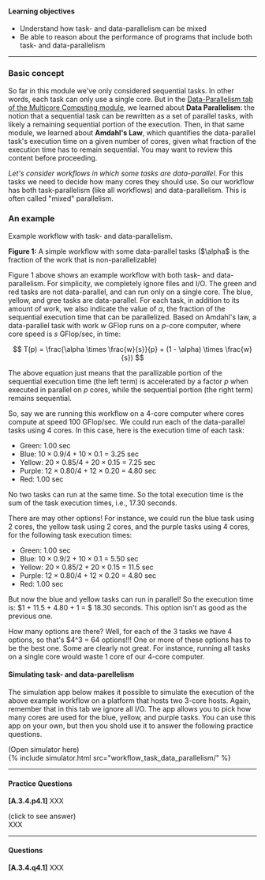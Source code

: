 
#### Learning objectives

  - Understand how task- and data-parallelism can be mixed
  - Be able to reason about the performance of programs that include both task- and data-parallelism

---


### Basic concept

So far in this module we've only considered sequential tasks. In other words, each task can only use
a single core.  But in the [Data-Parallelism tab of the Multicore Computing module]({{site.baseurl}}/pedagogic_modules/multi_core_computing), we 
learned about **Data Parallelism**: the notion that a sequential task can be rewritten as a set of
parallel tasks, with likely a remaining sequential portion of the execution. Then, in that same module,
we learned about **Amdahl's Law**, which quantifies the data-parallel task's execution time on a given
number of cores, given what fraction of the execution time has to remain sequential. You may want to 
review this content before proceeding. 

*Let's consider workflows in which  some tasks are data-parallel*. For this tasks we need to decide
how many cores they should use. So our workflow has both task-parallelism (like all workflows) and
data-parallelism. This is often called "mixed" parallelism. 

### An example


<object class="figure" type="image/svg+xml" width="300" data="{{ site.baseurl }}/public/img/workflows/workflow_task_data_parallelism_workflow.svg">Example workflow with task- and data-parallelism.</object>
<div class="caption"><strong>Figure 1:</strong> A simple workflow with some data-parallel tasks ($\alpha$ is the fraction of the work that is non-parallelizable)</div>

Figure 1 above shows an example workflow with both task- and data-parallelism. For simplicity, we completely ignore
files and I/O.  The green and red tasks are not data-parallel, and can run only on a single core.  The blue, yellow, and
gree tasks are data-parallel. For each task, in addition to its amount of work, we also indicate the value of $\alpha$,
the fraction of the sequential execution time that can be parallelized. Based on Amdahl's law, a data-parallel task with
work $w$ GFlop runs on a $p$-core computer, where core speed is $s$ GFlop/sec, in time:

$$
T(p) = \frac{\alpha \times \frac{w}{s}}{p} + (1 - \alpha) \times \frac{w}{s})
$$

The above equation just means that the parallizable portion of the sequential execution time (the left term) is accelerated
by a factor $p$ when executed in parallel on $p$ cores, while the sequential portion (the right term) remains sequential. 

So, say we are running this workflow on a 4-core computer where cores compute at speed 100 GFlop/sec. 
We could run each of the data-parallel tasks using 4 cores. In this case, here is the execution time of each task:
 
  - Green: 1.00 sec
  - Blue: $10 \times 0.9 / 4 + 10 \times 0.1$ = 3.25 sec
  - Yellow: $20 \times 0.85 / 4 + 20 \times 0.15$ = 7.25 sec
  - Purple: $12 \times 0.80 / 4 + 12 \times 0.20$ = 4.80 sec
  - Red: 1.00 sec

No two tasks can run at the same time. So the total execution time is the sum of the task execution times, i.e., 17.30 seconds. 

There are may other options! For instance, we could run the blue task using 2 cores, the yellow task using 2 cores,
and the purple tasks using 4 cores, for the following task execution times:

  - Green: 1.00 sec
  - Blue: $10 \times 0.9 / 2 + 10 \times 0.1$ =  5.50 sec
  - Yellow: $20 \times 0.85 / 2 + 20 \times 0.15$ =  11.5 sec
  - Purple: $12 \times 0.80 / 4 + 12 \times 0.20$ = 4.80 sec
  - Red: 1.00 sec

But now the blue and yellow tasks can run in parallel! So the execution time is:
$1 + 11.5 + 4.80 + 1 = $ 18.30 seconds.   This option isn't as good as the previous one. 

How many options are there? Well, for each of the 3 tasks we have 4 options, so that's $4^3 = 64 options!!! One or
more of these options has to be the best one. Some are clearly not great. For instance, running all tasks on a single
core would waste 1 core of our 4-core computer.


#### Simulating task- and data-parellelism

The simulation app below makes it possible to simulate the execution of the above example workflow on
a platform that hosts two 3-core hosts. Again, remember that in this tab we ignore all I/O. The app
allows you to pick how many cores are used for the blue, yellow, and purple tasks. You can use this
app on your own, but then you shold use it to answer the following practice questions.

<div class="ui accordion fluid app-ins">
  <div class="title">
    <i class="dropdown icon"></i>
    (Open simulator here)
  </div>
  <div markdown="0" class="ui segment content">
    {% include simulator.html src="workflow_task_data_parallelism/" %}
  </div>
</div>

---

#### Practice Questions

**[A.3.4.p4.1]**  XXX

<div class="ui accordion fluid">
  <div class=" title">
    <i class="dropdown icon"></i>
    (click to see answer)
  </div>
  <div markdown="1" class="ui segment content">
XXX 
  </div>
</div>
<p></p>

---

#### Questions

**[A.3.4.q4.1]** XXX

